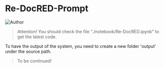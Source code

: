 # Re-DocRED-Prompt
![Author](https://img.shields.io/badge/Author-Vincent-brightgreen)


> Attention! You should check the file "./notebook/Re-DocRED.ipynb" to get the latest code.

To have the output of the system, you need to create a new folder 'output' under the source path.


> To be continued!

